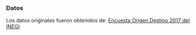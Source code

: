 ### Datos 

Los datos originales fueron obtenidos de:
[Encuesta Origen Destino 2017 del INEGI](https://www.inegi.org.mx/programas/eod/2017/)


